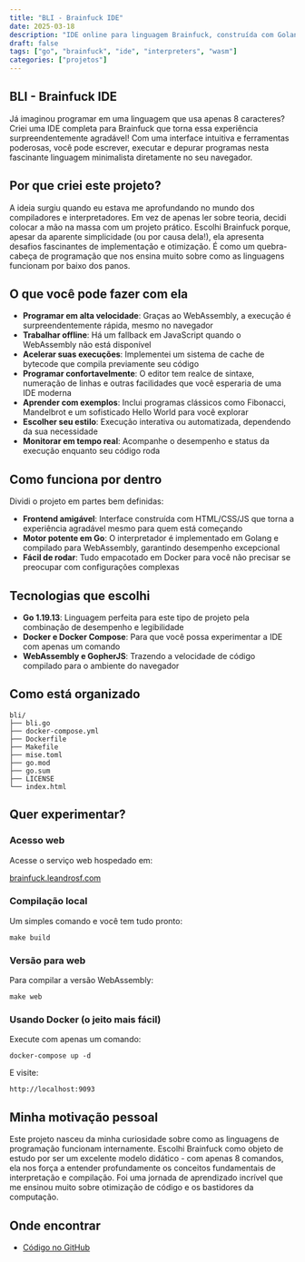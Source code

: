 ```yaml
---
title: "BLI - Brainfuck IDE"
date: 2025-03-18
description: "IDE online para linguagem Brainfuck, construída com Golang e WebAssembly."
draft: false
tags: ["go", "brainfuck", "ide", "interpreters", "wasm"]
categories: ["projetos"]
---
```


## BLI - Brainfuck IDE

Já imaginou programar em uma linguagem que usa apenas 8 caracteres? Criei uma IDE completa para Brainfuck que torna essa experiência surpreendentemente agradável! Com uma interface intuitiva e ferramentas poderosas, você pode escrever, executar e depurar programas nesta fascinante linguagem minimalista diretamente no seu navegador.

## Por que criei este projeto?

A ideia surgiu quando eu estava me aprofundando no mundo dos compiladores e interpretadores. Em vez de apenas ler sobre teoria, decidi colocar a mão na massa com um projeto prático. Escolhi Brainfuck porque, apesar da aparente simplicidade (ou por causa dela!), ela apresenta desafios fascinantes de implementação e otimização. É como um quebra-cabeça de programação que nos ensina muito sobre como as linguagens funcionam por baixo dos panos.

## O que você pode fazer com ela

- **Programar em alta velocidade**: Graças ao WebAssembly, a execução é surpreendentemente rápida, mesmo no navegador
- **Trabalhar offline**: Há um fallback em JavaScript quando o WebAssembly não está disponível
- **Acelerar suas execuções**: Implementei um sistema de cache de bytecode que compila previamente seu código
- **Programar confortavelmente**: O editor tem realce de sintaxe, numeração de linhas e outras facilidades que você esperaria de uma IDE moderna
- **Aprender com exemplos**: Inclui programas clássicos como Fibonacci, Mandelbrot e um sofisticado Hello World para você explorar
- **Escolher seu estilo**: Execução interativa ou automatizada, dependendo da sua necessidade
- **Monitorar em tempo real**: Acompanhe o desempenho e status da execução enquanto seu código roda

## Como funciona por dentro

Dividi o projeto em partes bem definidas:

- **Frontend amigável**: Interface construída com HTML/CSS/JS que torna a experiência agradável mesmo para quem está começando
- **Motor potente em Go**: O interpretador é implementado em Golang e compilado para WebAssembly, garantindo desempenho excepcional
- **Fácil de rodar**: Tudo empacotado em Docker para você não precisar se preocupar com configurações complexas

## Tecnologias que escolhi

- **Go 1.19.13**: Linguagem perfeita para este tipo de projeto pela combinação de desempenho e legibilidade
- **Docker e Docker Compose**: Para que você possa experimentar a IDE com apenas um comando
- **WebAssembly e GopherJS**: Trazendo a velocidade de código compilado para o ambiente do navegador

## Como está organizado

```
bli/
├── bli.go
├── docker-compose.yml
├── Dockerfile
├── Makefile
├── mise.toml
├── go.mod
├── go.sum
├── LICENSE
└── index.html
```

## Quer experimentar?

### Acesso web

Acesse o serviço web hospedado em:

[brainfuck.leandrosf.com](https://brainfuck.leandrosf.com)


### Compilação local

Um simples comando e você tem tudo pronto:

```shell
make build
```

### Versão para web

Para compilar a versão WebAssembly:

```shell
make web
```

### Usando Docker (o jeito mais fácil)

Execute com apenas um comando:

```shell
docker-compose up -d
```

E visite:

```
http://localhost:9093
```

## Minha motivação pessoal

Este projeto nasceu da minha curiosidade sobre como as linguagens de programação funcionam internamente. Escolhi Brainfuck como objeto de estudo por ser um excelente modelo didático - com apenas 8 comandos, ela nos força a entender profundamente os conceitos fundamentais de interpretação e compilação. Foi uma jornada de aprendizado incrível que me ensinou muito sobre otimização de código e os bastidores da computação.

## Onde encontrar

- [Código no GitHub](https://github.com/lsferreira42/bli)



